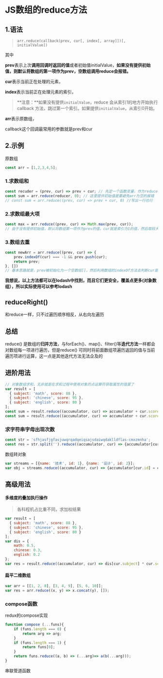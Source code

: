 # JS数组的reduce方法

## 1.语法

> ```
> arr.reduce(callback(prev, cur[, index[, array]])[, initialValue])
> 
> ```

其中

**prev**表示上次**调用回调时返回的值**或者初始值initialValue，**如果没有提供初始值，则默认将数组的第一项作为prev，空数组调用reduce会报错。**

**cur**表示当前正在处理的元素，

**index**表示当前正在处理元素的索引，

> **注意：**如果没有提供`initialValue`，reduce 会从索引1的地方开始执行 callback 方法，跳过第一个索引。如果提供`initialValue`，从索引0开始。

**arr**表示原数组，

callback这个回调最常用的参数就是prev和cur

## 2.示例

原数组

~~~js
const arr = [1,2,3,4,5];
~~~

### 1.求数组和

~~~js
const recuder = (prev, cur) => prev + cur; // 先定一个函数变量，作为reduce的第一个参数
const sum = arr.reduce(reducer, 0); // 这里提供初始值是要避免arr为空的报错
// const sum = arr.reduce((prev, cur) => prev + cur, 0) //写出一行也行
~~~

### 2.求数组最大项

~~~js
const max = arr.reduce((prev, cur) => Math.max(prev, cur));
// 由于没有提供初始值，默认将数组第一项作为prev的值，cur就是索引为1的值，然后取较大的返回，进入下一轮回调，注意没有提供初始值的reduce方法，空数组会报错
~~~

### 3.数组去重

~~~js
const newArr = arr.reduce((prev, cur) => {
    prev.indexOf(cur) === -1 && prev.push(cur);
    return prev;
}, [])
// 基本思路就是，prev被初始化为一个空数组[]，然后利用数组的indexOf方法去判断cur是否在prev数组中，不在就添加进去，然后返回prev数组给下次回调使用
~~~

**我想说，以上方法都可以在lodash中找到，而且它们更安全，覆盖点更多(对象数组），所以实际使用可以参考lodash**

## reduceRight()

和reduce一样，只不过遍历顺序相反，从右向左遍历

## 总结

reduce() 是数组的**归并方法**，与forEach()、map()、filter()等**迭代方法**一样都会对数组每一项进行遍历，但是reduce() 可同时将前面数组项遍历返回的值与当前遍历项进行运算，这一点是其他迭代方法无法企及的

## 进阶用法

~~~js
// 对象数组求和，无非就是在求和过程中使用对象的点运算符获取属性的值罢了
var result = [
  { subject: 'math', score: 88 },
  { subject: 'chinese', score: 95 },
  { subject: 'english', score: 80 }
];
const sum = result.reduce((accumulator, cur) => accumulator + cur.score, 0); 
const sum = result.reduce((accumulator, cur) => accumulator + cur.score, -10);  // 总分扣除10分
~~~

### 求字符串字母出现次数

```js
const str = 'sfhjasfjgfasjuwqrqadqeiqsajsdaiwqdaklldflas-cmxzmnha';
const res = str.split('').reduce((accumulator, cur) => {accumulator[cur] ? accumulator[cur]++ : accumulator[cur] = 1; return accumulator;}, {});
```

数组转对象

```js
var streams = [{name: '技术', id: 1}, {name: '设计', id: 2}];
var obj = streams.reduce((accumulator, cur) => {accumulator[cur.id] = cur; return accumulator;}, {});
```

## 高级用法

#### **多维度的叠加执行操作**

> 各科程机占比重不同，求加权结果

~~~js
var result = [
  { subject: 'math', score: 88 },
  { subject: 'chinese', score: 95 },
  { subject: 'english', score: 80 }
];
var dis = {
    math: 0.5,
    chinese: 0.3,
    english: 0.2
};
var res = result.reduce((accumulator, cur) => dis[cur.subject] * cur.score + accumulator, 0);
~~~

#### 扁平二维数组

```js
var arr = [[1, 2, 8], [3, 4, 9], [5, 6, 10]];
var res = arr.reduce((x, y) => x.concat(y), []);
```

### compose函数

redux的compose实现

~~~js
function compose (...funs){
    if (funs.length === 0) {
        return arg => arg;
    }
    if (funs.length === 1) {
        return funs[0];
    }
    return funs.reduce((a, b) => (...arg)=> a(b(...arg)));
}
~~~

串联管道函数
